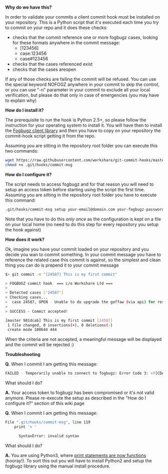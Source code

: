**Why do we have this?**

In order to validate your commits a client commit hook must be installed on your repository. This is a Python script that it's executed each time you try to commit on your repo and it does these checks:

  * checks that the commit reference one or more fogbugz cases, looking for these formats anywhere in the commit message:
    * [123456]
    * case:123456
    * case#123456
  * checks that the cases referenced exist
  * checks that the cases areopen

If any of those checks are failing the commit will be refused. You can use the special keyword NOFOGZ anywhere in your commit to skip the control, or you can use "-n" parameter in your commit to exclude all your local verification, but please do that only in case of emergencies (you may have to explain why)


**How do I install it?**

The prerequisite to run the hook is Python 2.5+, so please follow the instruction for your operating system to install it. You will have then to install the [Fogbugz client library](https://developers.fogbugz.com/default.asp?W197) and then you have to copy on your repository the commit-hook script getting it from the repo.

Assuming you are sitting in the repository root folder you can execute this two commands:

```bash
wget https://raw.githubusercontent.com/workshare/git-commit-hooks/master/fogbugz/commit-msg -O .git/hooks/commit-msg
chmod +x .git/hooks/commit-msg
```


**How do I configure it?**

The script needs to access fogbugz and for that reason you will need to setup an access token before starting using the script the first time. Assuming you are sitting in the repository root folder you have to execute this command:


```bash
.git/hooks/commit-msg setup your-email@domain.com your-fogbugz-password
```


Note that you have to do this *only once* as the configuration is kept on a file on your local home (no need to do this step for every repository you setup the hook against)

 
**How does it work?**

Ok, imagine you have your commit loaded on your repository and you decide you wan to commit something. In your commit message you have to reference the related case this commit is against, so the simplest and clean thing you can do is prepend it to your commit message

```bash
$> git commit -m "[24587] This is my first commit"

> FOGBUGZ commit hook  === c/o Workshare Ltd ===
>
> Detected cases ['24587']
> Checking cases...
>  case 24587, OPEN - Unable to do upgrade the goffaw (via api) for restricted files
>
> SUCCESS - Commit accepted!

[master 981dcab] This is my first commit [24587]
 1 file changed, 0 insertions(+), 0 deletions(-)
 create mode 100644 444
```
When the criteria are not accepted, a meaningful message will be displayed and the commit will be rejected :)


**Troubleshooting**

**Q.** When I commit I am getting this message:

```bash
FAILED - Temporarily unable to connect to fogbugz: Error Code 3: <![CDATA[Not logged in]]>
```

What should I do?

**A.** Your access token to fogbugz has been compromised or it's not valid anymore. Please re-execute the setup as described in the "How do I configure it?" section of this wiki page


**Q.** When I commit I am getting this message:

```bash
File ".git/hooks/commit-msg", line 119
    print '> '

      SyntaxError: invalid syntax
```
What should I do?

**A.** You are using Python3, where [print statements are now functions](http://stackoverflow.com/questions/826948/syntax-error-on-print-with-python-3) (hooray!). To sort this out you will have to install Python2 and setup the fogbugz library using the manual install procedure.


